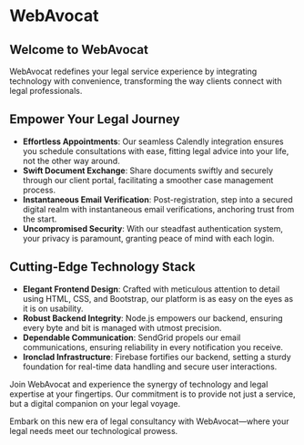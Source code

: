 # WebAvocat

## Welcome to WebAvocat

WebAvocat redefines your legal service experience by integrating technology with convenience, transforming the way clients connect with legal professionals.

## Empower Your Legal Journey

- **Effortless Appointments**: Our seamless Calendly integration ensures you schedule consultations with ease, fitting legal advice into your life, not the other way around.
- **Swift Document Exchange**: Share documents swiftly and securely through our client portal, facilitating a smoother case management process.
- **Instantaneous Email Verification**: Post-registration, step into a secured digital realm with instantaneous email verifications, anchoring trust from the start.
- **Uncompromised Security**: With our steadfast authentication system, your privacy is paramount, granting peace of mind with each login.

## Cutting-Edge Technology Stack

- **Elegant Frontend Design**: Crafted with meticulous attention to detail using HTML, CSS, and Bootstrap, our platform is as easy on the eyes as it is on usability.
- **Robust Backend Integrity**: Node.js empowers our backend, ensuring every byte and bit is managed with utmost precision.
- **Dependable Communication**: SendGrid propels our email communications, ensuring reliability in every notification you receive.
- **Ironclad Infrastructure**: Firebase fortifies our backend, setting a sturdy foundation for real-time data handling and secure user interactions.

Join WebAvocat and experience the synergy of technology and legal expertise at your fingertips. Our commitment is to provide not just a service, but a digital companion on your legal voyage.

Embark on this new era of legal consultancy with WebAvocat—where your legal needs meet our technological prowess.
